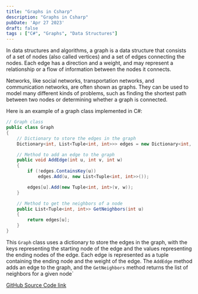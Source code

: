 ```yaml
---
title: "Graphs in Csharp"
description: "Graphs in Csharp"
pubDate: 'Apr 27 2023'
draft: false
tags : ["C#", "Graphs", "Data Structures"]
---
```


In data structures and algorithms, a graph is a data structure that consists of a set of nodes (also called vertices) and a set of edges connecting the nodes. Each edge has a direction and a weight, and may represent a relationship or a flow of information between the nodes it connects.

Networks, like social networks, transportation networks, and communication networks, are often shown as graphs. They can be used to model many different kinds of problems, such as finding the shortest path between two nodes or determining whether a graph is connected.

Here is an example of a graph class implemented in C#:

```csharp	
// Graph class
public class Graph
{
    // Dictionary to store the edges in the graph
    Dictionary<int, List<Tuple<int, int>>> edges = new Dictionary<int, List<Tuple<int, int>>>();

    // Method to add an edge to the graph
    public void AddEdge(int u, int v, int w)
    {
        if (!edges.ContainsKey(u))
            edges.Add(u, new List<Tuple<int, int>>());

        edges[u].Add(new Tuple<int, int>(v, w));
    }

    // Method to get the neighbors of a node
    public List<Tuple<int, int>> GetNeighbors(int u)
    {
        return edges[u];
    }
}
```
This ```Graph``` class uses a dictionary to store the edges in the graph, with the keys representing the starting node of the edge and the values representing the ending nodes of the edge. Each edge is represented as a tuple containing the ending node and the weight of the edge. The ```AddEdge``` method adds an edge to the graph, and the ```GetNeighbors``` method returns the list of neighbors for a given node`

[GitHub Source Code link](https://github.com/nirzaf/GraphDataStructure)
